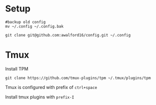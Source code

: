 # Setup

```
#backup old config
mv ~/.config ~/.config.bak

git clone git@github.com:awalford16/config.git ~/.config
```

# Tmux

Install TPM

```
git clone https://github.com/tmux-plugins/tpm ~/.tmux/plugins/tpm
```

Tmux is configured with prefix of `ctrl+space`

Install tmux plugins with `prefix-I`

